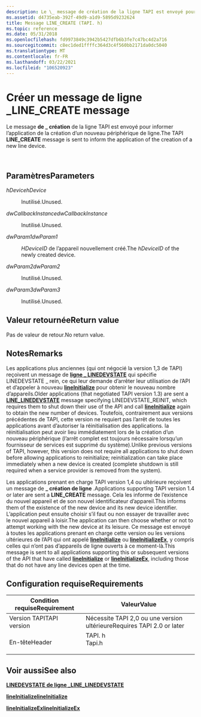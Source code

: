 ```yaml
---
description: Le \_ message de création de la ligne TAPI est envoyé pour informer l’application de la création d’un nouveau périphérique de ligne.
ms.assetid: d4735eab-392f-49d9-a1d9-5895d9232624
title: Message LINE_CREATE (TAPI. h)
ms.topic: reference
ms.date: 05/31/2018
ms.openlocfilehash: fd9973849c3942b5427dfb6b3fe7c47bc4d2a716
ms.sourcegitcommit: c8ec1ded1ffffc364d3c4f560bb2171da0dc5040
ms.translationtype: MT
ms.contentlocale: fr-FR
ms.lasthandoff: 03/22/2021
ms.locfileid: "106520923"
---
```

# <a name="line_create-message"></a><span data-ttu-id="92a70-103">Créer un message de ligne \_</span><span class="sxs-lookup"><span data-stu-id="92a70-103">LINE\_CREATE message</span></span>

<span data-ttu-id="92a70-104">Le message **de \_ création** de la ligne TAPI est envoyé pour informer l’application de la création d’un nouveau périphérique de ligne.</span><span class="sxs-lookup"><span data-stu-id="92a70-104">The TAPI **LINE\_CREATE** message is sent to inform the application of the creation of a new line device.</span></span>


```C++
            
```



## <a name="parameters"></a><span data-ttu-id="92a70-105">Paramètres</span><span class="sxs-lookup"><span data-stu-id="92a70-105">Parameters</span></span>

<dl> <dt>

<span data-ttu-id="92a70-106">*hDevice*</span><span class="sxs-lookup"><span data-stu-id="92a70-106">*hDevice*</span></span> 
</dt> <dd>

<span data-ttu-id="92a70-107">Inutilisé.</span><span class="sxs-lookup"><span data-stu-id="92a70-107">Unused.</span></span>

</dd> <dt>

<span data-ttu-id="92a70-108">*dwCallbackInstance*</span><span class="sxs-lookup"><span data-stu-id="92a70-108">*dwCallbackInstance*</span></span> 
</dt> <dd>

<span data-ttu-id="92a70-109">Inutilisé.</span><span class="sxs-lookup"><span data-stu-id="92a70-109">Unused.</span></span>

</dd> <dt>

<span data-ttu-id="92a70-110">*dwParam1*</span><span class="sxs-lookup"><span data-stu-id="92a70-110">*dwParam1*</span></span> 
</dt> <dd>

<span data-ttu-id="92a70-111">*HDeviceID* de l’appareil nouvellement créé.</span><span class="sxs-lookup"><span data-stu-id="92a70-111">The *hDeviceID* of the newly created device.</span></span>

</dd> <dt>

<span data-ttu-id="92a70-112">*dwParam2*</span><span class="sxs-lookup"><span data-stu-id="92a70-112">*dwParam2*</span></span> 
</dt> <dd>

<span data-ttu-id="92a70-113">Inutilisé.</span><span class="sxs-lookup"><span data-stu-id="92a70-113">Unused.</span></span>

</dd> <dt>

<span data-ttu-id="92a70-114">*dwParam3*</span><span class="sxs-lookup"><span data-stu-id="92a70-114">*dwParam3*</span></span> 
</dt> <dd>

<span data-ttu-id="92a70-115">Inutilisé.</span><span class="sxs-lookup"><span data-stu-id="92a70-115">Unused.</span></span>

</dd> </dl>

## <a name="return-value"></a><span data-ttu-id="92a70-116">Valeur retournée</span><span class="sxs-lookup"><span data-stu-id="92a70-116">Return value</span></span>

<span data-ttu-id="92a70-117">Pas de valeur de retour.</span><span class="sxs-lookup"><span data-stu-id="92a70-117">No return value.</span></span>

## <a name="remarks"></a><span data-ttu-id="92a70-118">Notes</span><span class="sxs-lookup"><span data-stu-id="92a70-118">Remarks</span></span>

<span data-ttu-id="92a70-119">Les applications plus anciennes (qui ont négocié la version 1,3 de TAPI) reçoivent un message de [**ligne \_ LINEDEVSTATE**](line-linedevstate.md) qui spécifie LINEDEVSTATE \_ rein, ce qui leur demande d’arrêter leur utilisation de l’API et d’appeler à nouveau [**lineInitialize**](/windows/desktop/api/Tapi/nf-tapi-lineinitialize) pour obtenir le nouveau nombre d’appareils.</span><span class="sxs-lookup"><span data-stu-id="92a70-119">Older applications (that negotiated TAPI version 1.3) are sent a [**LINE\_LINEDEVSTATE**](line-linedevstate.md) message specifying LINEDEVSTATE\_REINIT, which requires them to shut down their use of the API and call [**lineInitialize**](/windows/desktop/api/Tapi/nf-tapi-lineinitialize) again to obtain the new number of devices.</span></span> <span data-ttu-id="92a70-120">Toutefois, contrairement aux versions précédentes de TAPI, cette version ne requiert pas l’arrêt de toutes les applications avant d’autoriser la réinitialisation des applications. la réinitialisation peut avoir lieu immédiatement lors de la création d’un nouveau périphérique (l’arrêt complet est toujours nécessaire lorsqu’un fournisseur de services est supprimé du système).</span><span class="sxs-lookup"><span data-stu-id="92a70-120">Unlike previous versions of TAPI, however, this version does not require all applications to shut down before allowing applications to reinitialize; reinitialization can take place immediately when a new device is created (complete shutdown is still required when a service provider is removed from the system).</span></span>

<span data-ttu-id="92a70-121">Les applications prenant en charge TAPI version 1,4 ou ultérieure reçoivent un message de **\_ création de ligne** .</span><span class="sxs-lookup"><span data-stu-id="92a70-121">Applications supporting TAPI version 1.4 or later are sent a **LINE\_CREATE** message.</span></span> <span data-ttu-id="92a70-122">Cela les informe de l’existence du nouvel appareil et de son nouvel identificateur d’appareil.</span><span class="sxs-lookup"><span data-stu-id="92a70-122">This informs them of the existence of the new device and its new device identifier.</span></span> <span data-ttu-id="92a70-123">L’application peut ensuite choisir s’il faut ou non essayer de travailler avec le nouvel appareil à loisir.</span><span class="sxs-lookup"><span data-stu-id="92a70-123">The application can then choose whether or not to attempt working with the new device at its leisure.</span></span> <span data-ttu-id="92a70-124">Ce message est envoyé à toutes les applications prenant en charge cette version ou les versions ultérieures de l’API qui ont appelé [**lineInitialize**](/windows/desktop/api/Tapi/nf-tapi-lineinitialize) ou [**lineInitializeEx**](/windows/desktop/api/Tapi/nf-tapi-lineinitializeexa), y compris celles qui n’ont pas d’appareils de ligne ouverts à ce moment-là.</span><span class="sxs-lookup"><span data-stu-id="92a70-124">This message is sent to all applications supporting this or subsequent versions of the API that have called [**lineInitialize**](/windows/desktop/api/Tapi/nf-tapi-lineinitialize) or [**lineInitializeEx**](/windows/desktop/api/Tapi/nf-tapi-lineinitializeexa), including those that do not have any line devices open at the time.</span></span>

## <a name="requirements"></a><span data-ttu-id="92a70-125">Configuration requise</span><span class="sxs-lookup"><span data-stu-id="92a70-125">Requirements</span></span>



| <span data-ttu-id="92a70-126">Condition requise</span><span class="sxs-lookup"><span data-stu-id="92a70-126">Requirement</span></span> | <span data-ttu-id="92a70-127">Valeur</span><span class="sxs-lookup"><span data-stu-id="92a70-127">Value</span></span> |
|-------------------------|-----------------------------------------------------------------------------------|
| <span data-ttu-id="92a70-128">Version TAPI</span><span class="sxs-lookup"><span data-stu-id="92a70-128">TAPI version</span></span><br/> | <span data-ttu-id="92a70-129">Nécessite TAPI 2,0 ou une version ultérieure</span><span class="sxs-lookup"><span data-stu-id="92a70-129">Requires TAPI 2.0 or later</span></span><br/>                                             |
| <span data-ttu-id="92a70-130">En-tête</span><span class="sxs-lookup"><span data-stu-id="92a70-130">Header</span></span><br/>       | <dl> <span data-ttu-id="92a70-131"><dt>TAPI. h</dt></span><span class="sxs-lookup"><span data-stu-id="92a70-131"><dt>Tapi.h</dt></span></span> </dl> |



## <a name="see-also"></a><span data-ttu-id="92a70-132">Voir aussi</span><span class="sxs-lookup"><span data-stu-id="92a70-132">See also</span></span>

<dl> <dt>

[<span data-ttu-id="92a70-133">**LINEDEVSTATE de ligne \_**</span><span class="sxs-lookup"><span data-stu-id="92a70-133">**LINE\_LINEDEVSTATE**</span></span>](line-linedevstate.md)
</dt> <dt>

[<span data-ttu-id="92a70-134">**lineInitialize**</span><span class="sxs-lookup"><span data-stu-id="92a70-134">**lineInitialize**</span></span>](/windows/desktop/api/Tapi/nf-tapi-lineinitialize)
</dt> <dt>

[<span data-ttu-id="92a70-135">**lineInitializeEx**</span><span class="sxs-lookup"><span data-stu-id="92a70-135">**lineInitializeEx**</span></span>](/windows/desktop/api/Tapi/nf-tapi-lineinitializeexa)
</dt> </dl>

 

 




